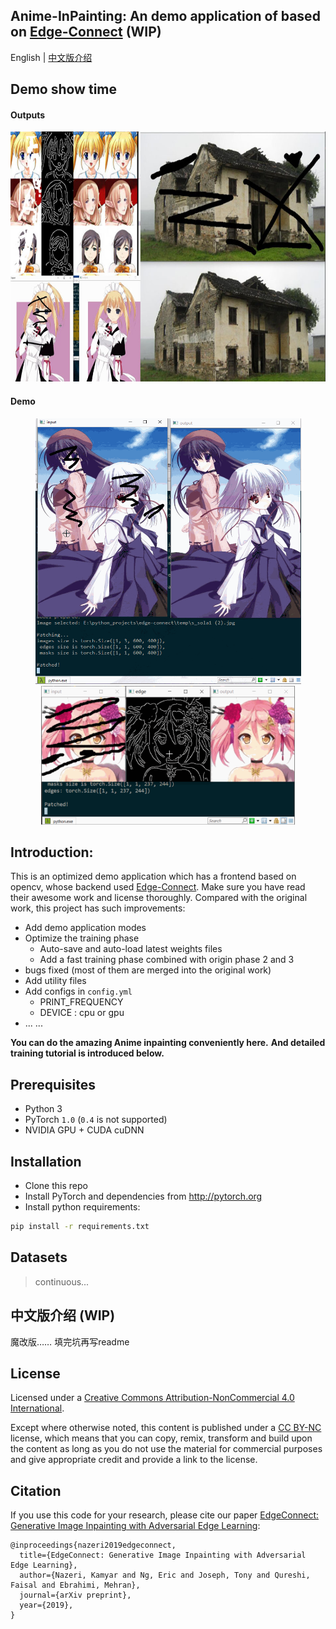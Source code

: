 Anime-InPainting: An demo application of based on [Edge-Connect](https://github.com/knazeri/edge-connect) (WIP)
---------------------------------------------------------------------------------------------------------------

English | [中文版介绍](#jump_zh)     

## Demo show time
#### Outputs
<p align="center">
<img src="files/show1.jpg" width="720" height="400">
</p>

#### Demo
<p align="center">
<img src="files/cut2.gif" width="425" height="425">
<img src="files/cut3.gif" width="406" height="222">
</p>

Introduction:
-----
This is an optimized demo application which has a frontend based on opencv, whose backend used [Edge-Connect](https://github.com/knazeri/edge-connect). Make sure you have read their awesome work and license thoroughly.
Compared with the original work, this project has such improvements:    
- Add demo application modes
- Optimize the training phase
  - Auto-save and auto-load latest weights files
  - Add a fast training phase combined with origin phase 2 and 3
- bugs fixed (most of them are merged into the original work)
- Add utility files
- Add configs in `config.yml`
  - PRINT_FREQUENCY
  - DEVICE : cpu or gpu
- ... ...

**You can do the amazing Anime inpainting conveniently here.**
**And detailed training tutorial is introduced below.**

## Prerequisites
- Python 3
- PyTorch `1.0` (`0.4` is not supported)
- NVIDIA GPU + CUDA cuDNN

## Installation
- Clone this repo
- Install PyTorch and dependencies from http://pytorch.org
- Install python requirements:
```bash
pip install -r requirements.txt
```

## Datasets

> continuous...

<span id="jump_zh">中文版介绍 (WIP)</span>
-----
魔改版……
填完坑再写readme





## License
Licensed under a [Creative Commons Attribution-NonCommercial 4.0 International](https://creativecommons.org/licenses/by-nc/4.0/).

Except where otherwise noted, this content is published under a [CC BY-NC](https://creativecommons.org/licenses/by-nc/4.0/) license, which means that you can copy, remix, transform and build upon the content as long as you do not use the material for commercial purposes and give appropriate credit and provide a link to the license.


## Citation
If you use this code for your research, please cite our paper <a href="https://arxiv.org/abs/1901.00212">EdgeConnect: Generative Image Inpainting with Adversarial Edge Learning</a>:

```
@inproceedings{nazeri2019edgeconnect,
  title={EdgeConnect: Generative Image Inpainting with Adversarial Edge Learning},
  author={Nazeri, Kamyar and Ng, Eric and Joseph, Tony and Qureshi, Faisal and Ebrahimi, Mehran},
  journal={arXiv preprint},
  year={2019},
}
```

